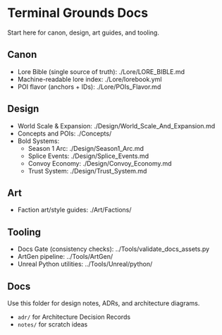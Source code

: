 # Terminal Grounds Docs

Start here for canon, design, art guides, and tooling.

## Canon

- Lore Bible (single source of truth): ./Lore/LORE_BIBLE.md
- Machine-readable lore index: ./Lore/lorebook.yml
- POI flavor (anchors + IDs): ./Lore/POIs_Flavor.md

## Design

- World Scale & Expansion: ./Design/World_Scale_And_Expansion.md
- Concepts and POIs: ./Concepts/
- Bold Systems:
	- Season 1 Arc: ./Design/Season1_Arc.md
	- Splice Events: ./Design/Splice_Events.md
	- Convoy Economy: ./Design/Convoy_Economy.md
	- Trust System: ./Design/Trust_System.md

## Art

- Faction art/style guides: ./Art/Factions/

## Tooling

- Docs Gate (consistency checks): ../Tools/validate_docs_assets.py
- ArtGen pipeline: ../Tools/ArtGen/
- Unreal Python utilities: ../Tools/Unreal/python/

## Docs

Use this folder for design notes, ADRs, and architecture diagrams.

- `adr/` for Architecture Decision Records
- `notes/` for scratch ideas
